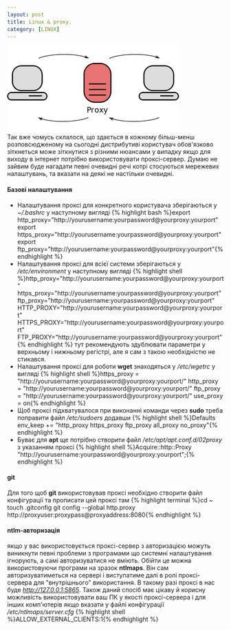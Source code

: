```yaml
---
layout: post
title: Linux & proxy.
category: [LINUX]
---
```

![proxy logo](/media/proxy.png?style=head)  
Так вже чомусь склалося, що здається в кожному більш-менш розповсюдженому на сьогодні дистрибутиві користувач обов'язково зіткнеться може зіткнутися з різними нюансами у випадку якщо для виходу в інтернет потрібно використовувати проксі-сервер.
Думаю не зайвим буде нагадати певні очевидні речі котрі стосуються мережевих налаштувань, та вказати на деякі не настільки очевидні. <!--more-->

#### Базові налаштування
- Налаштування проксі для конкретного користувача зберігаються у *~/.bashrc* у наступному вигляді
  {% highlight bash %}export http_proxy="http://yourusername:yourpassword@yourproxy:yourport"
export https_proxy="http://yourusername:yourpassword@yourproxy:yourport"
export ftp_proxy="http://yourusername:yourpassword@yourproxy:yourport"{% endhighlight %}
- Налаштування проксі для всієї системи зберігаються у */etc/environment* у наступному вигляді
  {% highlight shell %}http_proxy="http://yourusername:yourpassword@yourproxy:yourport"
https_proxy="http://yourusername:yourpassword@yourproxy:yourport"
ftp_proxy="http://yourusername:yourpassword@yourproxy:yourport"
HTTP_PROXY="http://yourusername:yourpassword@yourproxy:yourport"
HTTPS_PROXY="http://yourusername:yourpassword@yourproxy:yourport"
FTP_PROXY="http://yourusername:yourpassword@yourproxy:yourport"{% endhighlight %}
тут рекомендують здублювати параметри у верхньому і нижньому регістрі, але я сам з такою необхідністю не стикався.
- Налаштування проксі для роботи **wget** знаходяться у */etc/wgetrc* у вигляді
  {% highlight shell %}https_proxy = "http://yourusername:yourpassword@yourproxy:yourport/"
http_proxy = "http://yourusername:yourpassword@yourproxy:yourport/"
ftp_proxy = "http://yourusername:yourpassword@yourproxy:yourport/"
use_proxy = on{% endhighlight %}
- Щоб проксі підхватувалося при виконанні команди через **sudo** треба поправити файл */etc/sudoers* додавши
  {% highlight shell %}Defaults env_keep += "http_proxy https_proxy ftp_proxy all_proxy no_proxy"{% endhighlight %}
- Буває для **apt** ще потрібно створити файл */etc/apt/apt.conf.d/02proxy* з указанням проксі
  {% highlight shell %}Acquire::http::Proxy "http://yourusername:yourpassword@yourproxy:yourport";{% endhighlight %}

#### git
Для того щоб **git** використовував проксі необхідно створити файл конфігурації та прописати цей проксі там
    {% highlight terminal %}cd ~
touch .gitconfig
git config --global http.proxy http://proxyuser:proxypass@proxyaddress:8080{% endhighlight %}

#### ntlm-авторизація
якщо у вас використовується проксі-сервер з авторизацією можуть виникнути певні проблеми з програмами що системні налаштування ігнорують, а самі авторизуватися не вміють. Обійти це можна використовуючи програми на зразок **ntlmaps**. Він сам авторизуватиметься на сервері і виступатиме далі в ролі проксі-сервера для "внутрішнього" використання. В такому разі проксі в нас буде *http://127.0.0.1:5865*. Також даний спосіб має цікаву й корисну можливість використовувати ваш ПК у якості проксі-сервера і для інших комп'ютерів якщо вказати у файлі конфігурації */etc/ntlmaps/server.cfg*
  {% highlight shell %}ALLOW_EXTERNAL_CLIENTS:1{% endhighlight %}
